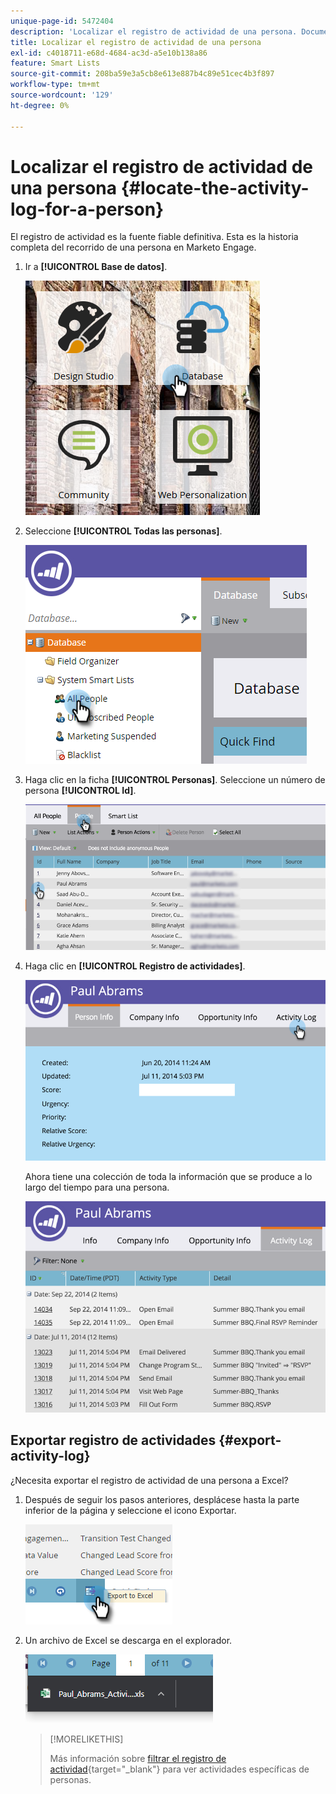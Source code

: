 ```yaml
---
unique-page-id: 5472404
description: 'Localizar el registro de actividad de una persona. Documentos de Marketo: documentación del producto'
title: Localizar el registro de actividad de una persona
exl-id: c4018711-e68d-4684-ac3d-a5e10b138a86
feature: Smart Lists
source-git-commit: 208ba59e3a5cb8e613e887b4c89e51cec4b3f897
workflow-type: tm+mt
source-wordcount: '129'
ht-degree: 0%

---
```


# Localizar el registro de actividad de una persona {#locate-the-activity-log-for-a-person}

El registro de actividad es la fuente fiable definitiva. Esta es la historia completa del recorrido de una persona en Marketo Engage.

1. Ir a **[!UICONTROL Base de datos]**.

   ![](assets/locate-the-activity-log-for-a-person-1.png)

1. Seleccione **[!UICONTROL Todas las personas]**.

   ![](assets/locate-the-activity-log-for-a-person-2.png)

1. Haga clic en la ficha **[!UICONTROL Personas]**. Seleccione un número de persona **[!UICONTROL Id]**.

   ![](assets/locate-the-activity-log-for-a-person-3.png)

1. Haga clic en **[!UICONTROL Registro de actividades]**.

   ![](assets/locate-the-activity-log-for-a-person-4.png)

   Ahora tiene una colección de toda la información que se produce a lo largo del tiempo para una persona.

   ![](assets/locate-the-activity-log-for-a-person-5.png)

## Exportar registro de actividades {#export-activity-log}

¿Necesita exportar el registro de actividad de una persona a Excel?

1. Después de seguir los pasos anteriores, desplácese hasta la parte inferior de la página y seleccione el icono Exportar.

   ![](assets/locate-the-activity-log-for-a-person-6.png)

1. Un archivo de Excel se descarga en el explorador.

   ![](assets/locate-the-activity-log-for-a-person-7.png)

   >[!MORELIKETHIS]
   >
   >Más información sobre [filtrar el registro de actividad](/help/marketo/product-docs/core-marketo-concepts/smart-lists-and-static-lists/managing-people-in-smart-lists/filter-activity-types-in-the-activity-log-of-a-person.md){target="_blank"} para ver actividades específicas de personas.
